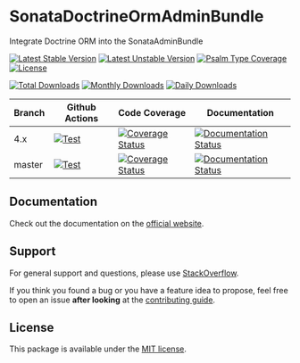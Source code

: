 <!--
DO NOT EDIT THIS FILE!

It's auto-generated by sonata-project/dev-kit package.
-->

# SonataDoctrineOrmAdminBundle

Integrate Doctrine ORM into the SonataAdminBundle

[![Latest Stable Version](https://poser.pugx.org/sonata-project/doctrine-orm-admin-bundle/v/stable)](https://packagist.org/packages/sonata-project/doctrine-orm-admin-bundle)
[![Latest Unstable Version](https://poser.pugx.org/sonata-project/doctrine-orm-admin-bundle/v/unstable)](https://packagist.org/packages/sonata-project/doctrine-orm-admin-bundle)
[![Psalm Type Coverage][shepherd_stable_badge]][shepherd_stable_link]
[![License](https://poser.pugx.org/sonata-project/doctrine-orm-admin-bundle/license)](https://packagist.org/packages/sonata-project/doctrine-orm-admin-bundle)

[![Total Downloads](https://poser.pugx.org/sonata-project/doctrine-orm-admin-bundle/downloads)](https://packagist.org/packages/sonata-project/doctrine-orm-admin-bundle)
[![Monthly Downloads](https://poser.pugx.org/sonata-project/doctrine-orm-admin-bundle/d/monthly)](https://packagist.org/packages/sonata-project/doctrine-orm-admin-bundle)
[![Daily Downloads](https://poser.pugx.org/sonata-project/doctrine-orm-admin-bundle/d/daily)](https://packagist.org/packages/sonata-project/doctrine-orm-admin-bundle)

Branch | Github Actions | Code Coverage | Documentation |
------ | -------------- | ------------- | ------------- |
4.x    | [![Test][test_stable_badge]][test_stable_link]     | [![Coverage Status][coverage_stable_badge]][coverage_stable_link]     | [![Documentation Status][documentation_stable_badge]][documentation_stable_link]     |
master | [![Test][test_unstable_badge]][test_unstable_link] | [![Coverage Status][coverage_unstable_badge]][coverage_unstable_link] | [![Documentation Status][documentation_unstable_badge]][documentation_unstable_link] |

## Documentation

Check out the documentation on the [official website](https://docs.sonata-project.org/projects/SonataDoctrineORMAdminBundle).

## Support

For general support and questions, please use [StackOverflow](http://stackoverflow.com/questions/tagged/sonata).

If you think you found a bug or you have a feature idea to propose, feel free to open an issue
**after looking** at the [contributing guide](CONTRIBUTING.md).

## License

This package is available under the [MIT license](LICENSE).

[test_stable_badge]: https://github.com/sonata-project/SonataDoctrineORMAdminBundle/workflows/Test/badge.svg?branch=4.x
[test_stable_link]: https://github.com/sonata-project/SonataDoctrineORMAdminBundle/actions?query=workflow:test+branch:4.x
[test_unstable_badge]: https://github.com/sonata-project/SonataDoctrineORMAdminBundle/workflows/Test/badge.svg?branch=master
[test_unstable_link]: https://github.com/sonata-project/SonataDoctrineORMAdminBundle/actions?query=workflow:test+branch:master

[coverage_stable_badge]: https://codecov.io/gh/sonata-project/SonataDoctrineORMAdminBundle/branch/4.x/graph/badge.svg
[coverage_stable_link]: https://codecov.io/gh/sonata-project/SonataDoctrineORMAdminBundle/branch/4.x
[coverage_unstable_badge]: https://codecov.io/gh/sonata-project/SonataDoctrineORMAdminBundle/branch/master/graph/badge.svg
[coverage_unstable_link]: https://codecov.io/gh/sonata-project/SonataDoctrineORMAdminBundle/branch/master
[shepherd_stable_badge]: https://shepherd.dev/github/sonata-project/SonataDoctrineORMAdminBundle/coverage.svg
[shepherd_stable_link]: https://shepherd.dev/github/sonata-project/SonataDoctrineORMAdminBundle

[documentation_stable_badge]: https://readthedocs.org/projects/sonata-project-doctrineormadminbundle/badge/?version=4.x
[documentation_stable_link]: https://docs.sonata-project.org/projects/SonataDoctrineORMAdminBundle/en/4.x/?badge=4.x
[documentation_unstable_badge]: https://readthedocs.org/projects/sonata-project-doctrineormadminbundle/badge/?version=master
[documentation_unstable_link]: https://docs.sonata-project.org/projects/SonataDoctrineORMAdminBundle/en/master/?badge=master
